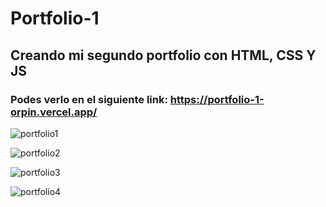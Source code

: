 # Portfolio-1
## Creando mi segundo portfolio con HTML, CSS Y JS 
### Podes verlo en el siguiente link: https://portfolio-1-orpin.vercel.app/

![portfolio1](https://user-images.githubusercontent.com/84631641/184503720-4733e92d-b04e-4b58-99f1-724b73f7404d.png)


![portfolio2](https://user-images.githubusercontent.com/84631641/184503723-9dadd2f9-3a58-4668-bd4c-bfd40cb84e9d.png)


![portfolio3](https://user-images.githubusercontent.com/84631641/184503725-8f3cf91c-31ec-4ac6-9a62-278448c3ca1b.png)


![portfolio4](https://user-images.githubusercontent.com/84631641/184503727-792cbd71-8124-4198-b82b-695c9f7ddf27.png)
